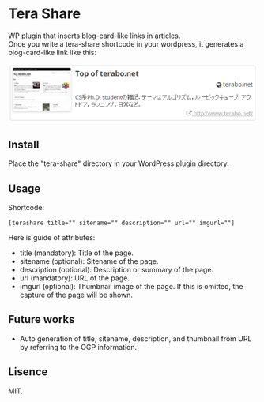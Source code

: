Tera Share
==========

WP plugin that inserts blog-card-like links in articles.  
Once you write a tera-share shortcode in your wordpress,
it generates a blog-card-like link like this:

![Example](https://raw.githubusercontent.com/kotarot/tera-share/master/example.png "Example")

Install
-------

Place the "tera-share" directory in your WordPress plugin directory.


Usage
-----

Shortcode:

    [terashare title="" sitename="" description="" url="" imgurl=""]

Here is guide of attributes:

* title (mandatory): Title of the page.
* sitename (optional): Sitename of the page.
* description (optional): Description or summary of the page.
* url (mandatory): URL of the page.
* imgurl (optional): Thumbnail image of the page. If this is omitted, the capture of the page will be shown.


Future works
------------

* Auto generation of title, sitename, description, and thumbnail from URL by referring to the OGP information.


Lisence
-------

MIT.

